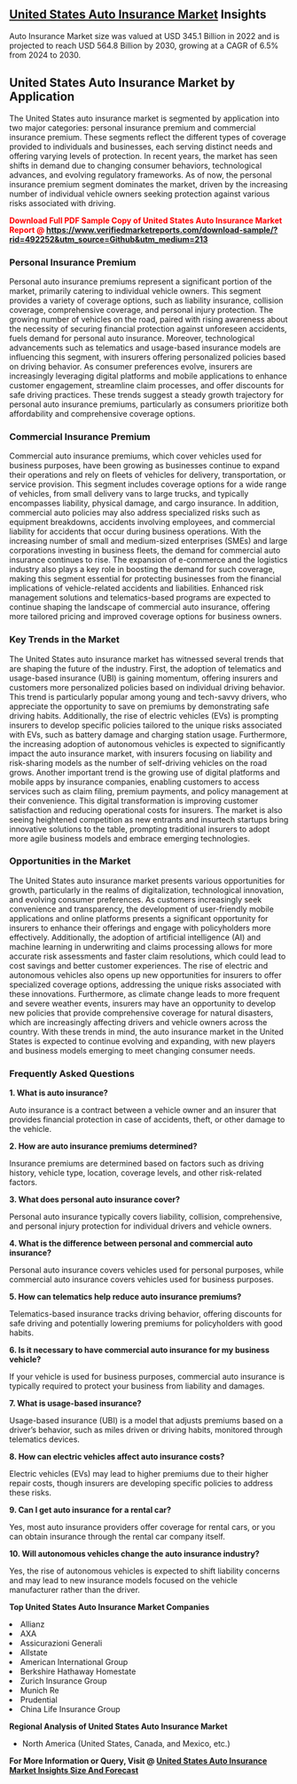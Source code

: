<h2><a href="https://www.verifiedmarketreports.com/download-sample/?rid=492252&amp;utm_source=Github&amp;utm_medium=213" target="_blank">United States Auto Insurance Market</a> Insights</h2><p>Auto Insurance Market size was valued at USD 345.1 Billion in 2022 and is projected to reach USD 564.8 Billion by 2030, growing at a CAGR of 6.5% from 2024 to 2030.</p><p><div><h2>United States Auto Insurance Market by Application</h2><p>The United States auto insurance market is segmented by application into two major categories: personal insurance premium and commercial insurance premium. These segments reflect the different types of coverage provided to individuals and businesses, each serving distinct needs and offering varying levels of protection. In recent years, the market has seen shifts in demand due to changing consumer behaviors, technological advances, and evolving regulatory frameworks. As of now, the personal insurance premium segment dominates the market, driven by the increasing number of individual vehicle owners seeking protection against various risks associated with driving.</p><p><strong><p><span class=""><span style="color: #ff0000;"><strong>Download Full PDF Sample Copy of United States Auto Insurance Market Report</strong> @ </span><a href="https://www.verifiedmarketreports.com/download-sample/?rid=492252&amp;utm_source=Github&amp;utm_medium=213" target="_blank">https://www.verifiedmarketreports.com/download-sample/?rid=492252&amp;utm_source=Github&amp;utm_medium=213</a></span></p></strong></p><h3>Personal Insurance Premium</h3><p>Personal auto insurance premiums represent a significant portion of the market, primarily catering to individual vehicle owners. This segment provides a variety of coverage options, such as liability insurance, collision coverage, comprehensive coverage, and personal injury protection. The growing number of vehicles on the road, paired with rising awareness about the necessity of securing financial protection against unforeseen accidents, fuels demand for personal auto insurance. Moreover, technological advancements such as telematics and usage-based insurance models are influencing this segment, with insurers offering personalized policies based on driving behavior. As consumer preferences evolve, insurers are increasingly leveraging digital platforms and mobile applications to enhance customer engagement, streamline claim processes, and offer discounts for safe driving practices. These trends suggest a steady growth trajectory for personal auto insurance premiums, particularly as consumers prioritize both affordability and comprehensive coverage options.</p><h3>Commercial Insurance Premium</h3><p>Commercial auto insurance premiums, which cover vehicles used for business purposes, have been growing as businesses continue to expand their operations and rely on fleets of vehicles for delivery, transportation, or service provision. This segment includes coverage options for a wide range of vehicles, from small delivery vans to large trucks, and typically encompasses liability, physical damage, and cargo insurance. In addition, commercial auto policies may also address specialized risks such as equipment breakdowns, accidents involving employees, and commercial liability for accidents that occur during business operations. With the increasing number of small and medium-sized enterprises (SMEs) and large corporations investing in business fleets, the demand for commercial auto insurance continues to rise. The expansion of e-commerce and the logistics industry also plays a key role in boosting the demand for such coverage, making this segment essential for protecting businesses from the financial implications of vehicle-related accidents and liabilities. Enhanced risk management solutions and telematics-based programs are expected to continue shaping the landscape of commercial auto insurance, offering more tailored pricing and improved coverage options for business owners.</p><h3>Key Trends in the Market</h3><p>The United States auto insurance market has witnessed several trends that are shaping the future of the industry. First, the adoption of telematics and usage-based insurance (UBI) is gaining momentum, offering insurers and customers more personalized policies based on individual driving behavior. This trend is particularly popular among young and tech-savvy drivers, who appreciate the opportunity to save on premiums by demonstrating safe driving habits. Additionally, the rise of electric vehicles (EVs) is prompting insurers to develop specific policies tailored to the unique risks associated with EVs, such as battery damage and charging station usage. Furthermore, the increasing adoption of autonomous vehicles is expected to significantly impact the auto insurance market, with insurers focusing on liability and risk-sharing models as the number of self-driving vehicles on the road grows. Another important trend is the growing use of digital platforms and mobile apps by insurance companies, enabling customers to access services such as claim filing, premium payments, and policy management at their convenience. This digital transformation is improving customer satisfaction and reducing operational costs for insurers. The market is also seeing heightened competition as new entrants and insurtech startups bring innovative solutions to the table, prompting traditional insurers to adopt more agile business models and embrace emerging technologies.</p><h3>Opportunities in the Market</h3><p>The United States auto insurance market presents various opportunities for growth, particularly in the realms of digitalization, technological innovation, and evolving consumer preferences. As customers increasingly seek convenience and transparency, the development of user-friendly mobile applications and online platforms presents a significant opportunity for insurers to enhance their offerings and engage with policyholders more effectively. Additionally, the adoption of artificial intelligence (AI) and machine learning in underwriting and claims processing allows for more accurate risk assessments and faster claim resolutions, which could lead to cost savings and better customer experiences. The rise of electric and autonomous vehicles also opens up new opportunities for insurers to offer specialized coverage options, addressing the unique risks associated with these innovations. Furthermore, as climate change leads to more frequent and severe weather events, insurers may have an opportunity to develop new policies that provide comprehensive coverage for natural disasters, which are increasingly affecting drivers and vehicle owners across the country. With these trends in mind, the auto insurance market in the United States is expected to continue evolving and expanding, with new players and business models emerging to meet changing consumer needs.</p><h3>Frequently Asked Questions</h3><p><strong>1. What is auto insurance?</strong></p><p>Auto insurance is a contract between a vehicle owner and an insurer that provides financial protection in case of accidents, theft, or other damage to the vehicle.</p><p><strong>2. How are auto insurance premiums determined?</strong></p><p>Insurance premiums are determined based on factors such as driving history, vehicle type, location, coverage levels, and other risk-related factors.</p><p><strong>3. What does personal auto insurance cover?</strong></p><p>Personal auto insurance typically covers liability, collision, comprehensive, and personal injury protection for individual drivers and vehicle owners.</p><p><strong>4. What is the difference between personal and commercial auto insurance?</strong></p><p>Personal auto insurance covers vehicles used for personal purposes, while commercial auto insurance covers vehicles used for business purposes.</p><p><strong>5. How can telematics help reduce auto insurance premiums?</strong></p><p>Telematics-based insurance tracks driving behavior, offering discounts for safe driving and potentially lowering premiums for policyholders with good habits.</p><p><strong>6. Is it necessary to have commercial auto insurance for my business vehicle?</strong></p><p>If your vehicle is used for business purposes, commercial auto insurance is typically required to protect your business from liability and damages.</p><p><strong>7. What is usage-based insurance?</strong></p><p>Usage-based insurance (UBI) is a model that adjusts premiums based on a driver’s behavior, such as miles driven or driving habits, monitored through telematics devices.</p><p><strong>8. How can electric vehicles affect auto insurance costs?</strong></p><p>Electric vehicles (EVs) may lead to higher premiums due to their higher repair costs, though insurers are developing specific policies to address these risks.</p><p><strong>9. Can I get auto insurance for a rental car?</strong></p><p>Yes, most auto insurance providers offer coverage for rental cars, or you can obtain insurance through the rental car company itself.</p><p><strong>10. Will autonomous vehicles change the auto insurance industry?</strong></p><p>Yes, the rise of autonomous vehicles is expected to shift liability concerns and may lead to new insurance models focused on the vehicle manufacturer rather than the driver.</p></div></p><p><strong>Top United States Auto Insurance Market Companies</strong></p><div data-test-id=""><p><li>Allianz</li><li> AXA</li><li> Assicurazioni Generali</li><li> Allstate</li><li> American International Group</li><li> Berkshire Hathaway Homestate</li><li> Zurich Insurance Group</li><li> Munich Re</li><li> Prudential</li><li> China Life Insurance Group</li></p><div><strong>Regional Analysis of&nbsp;United States Auto Insurance Market</strong></div><ul><li dir="ltr"><p dir="ltr">North America&nbsp;(United States, Canada, and Mexico, etc.)</p></li></ul><p><strong>For More Information or Query, Visit @&nbsp;</strong><strong><a href="https://www.verifiedmarketreports.com/product/auto-insurance-market-size-and-forecast/?utm_source=Github&amp;utm_medium=213" target="_blank">United States Auto Insurance Market Insights Size And Forecast</a></strong></p></div>
